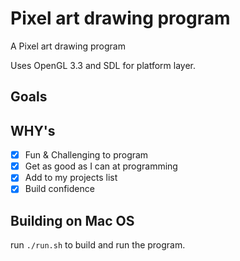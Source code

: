 # Pixel art drawing program

A Pixel art drawing program

Uses OpenGL 3.3 and SDL for platform layer.

## Goals



## WHY's
- [x] Fun & Challenging to program
- [x] Get as good as I can at programming
- [x] Add to my projects list
- [x] Build confidence

## Building on Mac OS
run ```./run.sh``` to build and run the program. 

